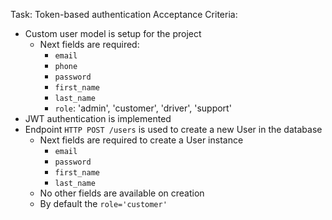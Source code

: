 Task: Token-based authentication
Acceptance Criteria:

- Custom user model is setup for the project
  - Next fields are required:
    - `email`
    - `phone`
    - `password`
    - `first_name`
    - `last_name`
    - `role`: 'admin', 'customer', 'driver', 'support'
- JWT authentication is implemented
- Endpoint `HTTP POST /users` is used to create a new User in the database
  - Next fields are required to create a User instance
    - `email`
    - `password`
    - `first_name`
    - `last_name`
  - No other fields are available on creation
  - By default the `role='customer'`
